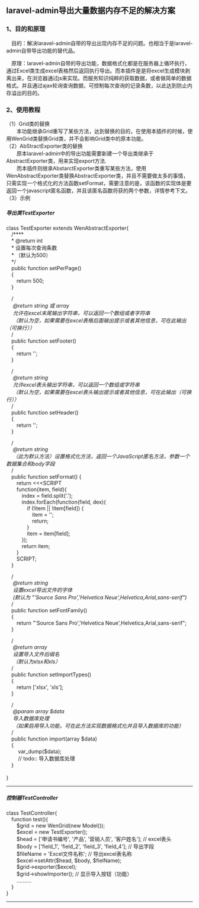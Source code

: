 <h2>laravel-admin导出大量数据内存不足的解决方案</h2>

<h3>1、目的和原理</h3>
&emsp;目的：解决laravel-admin自带的导出出现内存不足的问题。也相当于是laravel-admin自带导出功能的替代品。<br/>

&emsp;原理：laravel-admin自带的导出功能，数据格式化都是在服务器上循环执行，通过Excel类生成excel表格然后返回执行导出。而本插件是是将excel生成模块剥离出来，在浏览器通过js来实现。而服务知识纯粹的获取数据，或者做简单的数据格式。并且通过ajax轮询查询数据，可控制每次查询的记录条数，以此达到防止内存溢出的目的。
    
<h3>2、使用教程</h3>
（1）Grid类的替换<br/>
&emsp;&emsp;本功能继承Grid重写了某些方法，达到替换的目的，在使用本插件的时候，使用WenGrid类替换Grid类，并不会影响Grid类中的原本功能。<br/>
（2）AbStractExporter类的替换<br/>
&emsp;&emsp;原本laravel-admin中的导出功能需要新建一个导出类继承于AbstractExporter类，用来实现export方法.<br/>
&emsp;&emsp;而本插件则继承AbstarctExporter类重写某些方法，使用WenAbstractExporter类替换AbstractExporter类，并且不需要做太多的事情，只需实现一个格式化的方法函数setFormat，需要注意的是，该函数的实现体是要返回一个javascript匿名函数，并且该匿名函数将获的两个参数，详情参考下文。<br/>
（3）示例
 <h5>导出类TestExporter</h5>
class TestExporter extends WenAbstractExporter{<br/>
&emsp;/****<br/>
&emsp;* @return int<br/>
&emsp;* 设置每次查询条数<br/>
&emsp;* （默认为500）<br/>
&emsp;*/<br/>
&emsp;public function setPerPage()<br/>
&emsp;{<br/>
&emsp;&emsp;return 500;
<br/>&emsp;}<br/>

&emsp;/****<br/>
&emsp;* @return string 或 array<br/>
&emsp;* 允许在excel末尾输出字符串，可以返回一个数组或者字符串<br/>
&emsp;* （默认为空，如果需要在excel表格后面输出提示或者其他信息，可在此输出（可换行））<br/>
&emsp;*/<br/>
&emsp;public function setFooter()<br/>
&emsp;{<br/>
&emsp;&emsp;return '';<br/>
&emsp;}<br/>

&emsp;/****<br/>
&emsp;* @return string<br/>
&emsp;* 允许excel表头输出字符串，可以返回一个数组或字符串<br/>
&emsp;* （默认为空，如果需要在excel表头输出提示或者其他信息，可在此输出（可换行））<br/>
&emsp;*/<br/>
&emsp;public function setHeader()<br/>
&emsp;{<br/>
&emsp;&emsp;return '';<br/>
&emsp;}<br/>

 &emsp;/***<br/>
&emsp;* @return string<br/>
&emsp;* （此为默认方法）设置格式化方法，返回一个JavaScript匿名方法，参数一个数据集合和body字段<br/>
&emsp;*/<br/>
&emsp;public function setFormat() {<br/>
&emsp;&emsp;return <<<SCRIPT<br/>
&emsp;&emsp;function(item, field){<br/>
&emsp;&emsp;&emsp;index = field.split('.');<br/>
&emsp;&emsp;&emsp;index.forEach(function(field, dex){<br/>
&emsp;&emsp;&emsp;&emsp;if (!item || !item[field]) {<br/>
&emsp;&emsp;&emsp;&emsp;&emsp;item = '';<br/>
&emsp;&emsp;&emsp;&emsp;&emsp;return;<br/>
&emsp;&emsp;&emsp;&emsp;}<br/>
&emsp;&emsp;&emsp;&emsp;item = item[field];<br/>
&emsp;&emsp;&emsp;});<br/>
&emsp;&emsp;&emsp;return item;<br/>
&emsp;&emsp;}<br/>
&emsp;&emsp;SCRIPT;<br/>
&emsp;}<br/>

&emsp;/****<br/>
&emsp;* @return string<br/>
&emsp;* 设置excel导出文件的字体<br/>
&emsp;* (默认为 "'Source Sans Pro','Helvetica Neue',Helvetica,Arial,sans-serif")<br/>
&emsp;*/<br/>
&emsp;public function setFontFamily()<br/>
&emsp;{<br/>
&emsp;&emsp;return "'Source Sans Pro','Helvetica Neue',Helvetica,Arial,sans-serif";<br/>
&emsp;}<br/>

&emsp;/****<br/>
&emsp;* @return array<br/>
&emsp;* 设置导入文件后缀名<br/>
&emsp;* （默认为xlsx和xls）<br/>
&emsp;*/<br/>
&emsp;public function setImportTypes()<br/>
&emsp;{<br/>
&emsp;&emsp;return ['xlsx', 'xls'];<br/>
&emsp;}<br/>

&emsp;/****<br/>
&emsp;* @param array $data<br/>
&emsp;* 导入数据库处理<br/>
&emsp;* （如果启用导入功能，可在此方法实现数据格式化并且导入数据库的功能）<br/>
&emsp;*/<br/>
&emsp;public function import(array $data)<br/>
&emsp;{<br/>
&emsp;&emsp; var_dump($data);<br/>
&emsp;&emsp; // todo:: 导入数据库处理<br/>
&emsp;}<br/>
<br/>}

<hr/>
 <h5>控制器TestController</h5>
class TestController{<br/>
&emsp;function test(){<br/>
&emsp;&emsp;$grid = new WenGrid(new Model());<br/>
&emsp;&emsp;$excel = new TestExporter();<br/>
&emsp;&emsp;$head = ['申请书编号', '产品', '营销人员', '客户姓名']; // excel表头<br/>
&emsp;&emsp;$body = ['field_1', 'field_2', 'field_3', 'field_4']; // 导出字段<br/>
&emsp;&emsp;$fileName = 'Excel文件名称'; // 导出excel表名称<br/>
&emsp;&emsp;$excel->setAttr($head, $body, $fielName);<br/>
&emsp;&emsp;$grid->exporter($excel);<br/>
&emsp;&emsp;$grid->showImporter(); // 显示导入按钮（功能）<br/>
&emsp;&emsp;..........
&emsp;&emsp;
<br/>&emsp;}
<br/>}
<hr/>


        
        
    
    